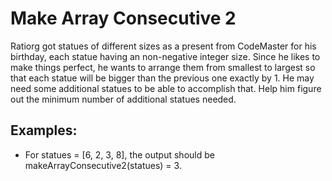 <h1>Make Array Consecutive 2</h1>

<p>Ratiorg got statues of different sizes as a present from CodeMaster for his birthday, each statue having an non-negative integer size. Since he likes to make things perfect, he wants to arrange them from smallest to largest so that each statue will be bigger than the previous one exactly by 1. He may need some additional statues to be able to accomplish that. Help him figure out the minimum number of additional statues needed.</p>

<h2>Examples:</h2>

<ul>
<li>For statues = [6, 2, 3, 8], the output should be
    makeArrayConsecutive2(statues) = 3.</li>
</ul>


